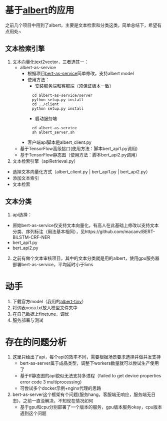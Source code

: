 # 基于[albert](https://github.com/brightmart/albert_zh)的应用
之前几个项目中用到了albert，主要是文本检索和分类这类，简单总结下，希望有点用处~
## 文本检索引擎
1. 文本向量化text2vector，三者选其一：
   - albert-as-service
     - 根据项目[bert-as-service](https://github.com/hanxiao/bert-as-service)简单修改，支持albert model
     - 使用方法：
       - 安装服务端和客服端（须保证版本一致）
        ```
          cd albert-as-service/server
          python setup.py install
          cd ../client
          python setup.py install
        ```
       - 启动服务端
        ```
          cd albert-as-service
          sh albert_server.sh
        ```
     - 客户端api脚本是albert_client.py
   - 基于TensorFlow高级接口(使用方法：脚本bert_api1.py调用)
   - 基于TensorFlow静态图（使用方法：脚本bert_api2.py调用）
1. 文本检索引擎（apiRetrieval.py）
  - 选择文本向量化方式（albert_client.py | bert_api1.py | bert_api2.py）
  - 添加文本索引
  - 文本检索

## 文本分类
1. api选择：
  - 原始bert-as-service仅支持文本向量化，有高人在此基础上修改以支持文本分类、序列标注（用法基本相同），见https://github.com/macanv/BERT-BiLSTM-CRF-NER
  - bert_api1.py
  - bert_api2.py
2. 之前有做个文本审核项目，其中的文本分类就是用的albert，使用gpu服务器部署bert-as-service，平均延时小于5ms

# 动手
1. 下载官方model（我用的[albert-tiny](https://storage.googleapis.com/albert_zh/albert_tiny.zip)）
1. 将词表voca.txt放入模型文件夹中
1. 在自己数据上finetune，调优
1. 服务部署与测试

# 存在的问题分析
1. 这里只给出了api，每个api的效率不同，需要根据场景要求选择并做并发支持
   - bert-as-server属于成品类型，调整下workers数量就可以尝试生产使用了
   - 基于tf静态图的api貌似无法支持多进程（failed to get device properties error code 3 multiprocessing）
   - 可尝试多个docker示例+nginx代理的思路
2. bert-as-server这个框架有个问题(服务hang，客服端无响应，服务端无日志)，之前一直没解决，不知现在情况如何
   - 基于gpu和cpu分别部署了一个版本的服务，gpu版本服务okay，cpu版本遇到这个问题
